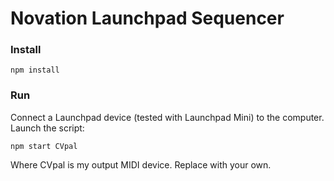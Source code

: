 # Novation Launchpad Sequencer

### Install

```
npm install
```

### Run

Connect a Launchpad device (tested with Launchpad Mini) to the computer. Launch the script:

```
npm start CVpal
```

Where CVpal is my output MIDI device. Replace with your own.

